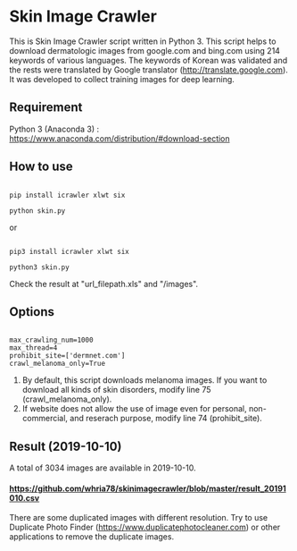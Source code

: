 # Skin Image Crawler

This is Skin Image Crawler script written in Python 3.
This script helps to download dermatologic images from google.com and bing.com using 214 keywords of various languages. The keywords of Korean was validated and the rests were translated by Google translator (http://translate.google.com). 
It was developed to collect training images for deep learning.

## Requirement

Python 3 (Anaconda 3) : https://www.anaconda.com/distribution/#download-section


## How to use

<pre><code>
pip install icrawler xlwt six

python skin.py
</code></pre>

or

<pre><code>
pip3 install icrawler xlwt six

python3 skin.py
</code></pre>

Check the result at "url_filepath.xls" and "/images".


## Options
<pre><code>
max_crawling_num=1000
max_thread=4
prohibit_site=['dermnet.com'] 
crawl_melanoma_only=True
</code></pre>

1. By default, this script downloads melanoma images. If you want to download all kinds of skin disorders, modify line 75 (crawl_melanoma_only).
2. If website does not allow the use of image even for personal, non-commercial, and reserach purpose, modify line 74 (prohibit_site).


## Result (2019-10-10)

A total of 3034 images are available in 2019-10-10. 
#### https://github.com/whria78/skinimagecrawler/blob/master/result_20191010.csv

There are some duplicated images with different resolution. Try to use Duplicate Photo Finder (https://www.duplicatephotocleaner.com) or other applications to remove the duplicate images.
